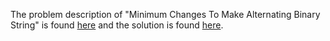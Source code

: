The problem description of "Minimum Changes To Make Alternating Binary String" is found [here](https://leetcode.com/problems/minimum-changes-to-make-alternating-binary-string/) and the solution is found [here](https://github.com/aurimas13/Solutions-To-Problems/blob/main/LeetCode/Python%20Solutions/Minimum%20Changes%20To%20Make%20Alternating%20Binary%20String/minimum.py).
